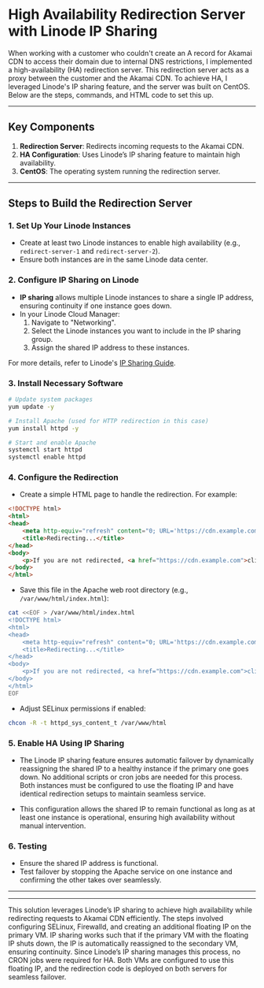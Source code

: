 # High Availability Redirection Server with Linode IP Sharing

When working with a customer who couldn't create an A record for Akamai CDN to access their domain due to internal DNS restrictions, I implemented a high-availability (HA) redirection server. This redirection server acts as a proxy between the customer and the Akamai CDN. To achieve HA, I leveraged Linode's IP sharing feature, and the server was built on CentOS. Below are the steps, commands, and HTML code to set this up.

---

## Key Components

1. **Redirection Server**: Redirects incoming requests to the Akamai CDN.
2. **HA Configuration**: Uses Linode’s IP sharing feature to maintain high availability.
3. **CentOS**: The operating system running the redirection server.

---

## Steps to Build the Redirection Server

### 1. Set Up Your Linode Instances

- Create at least two Linode instances to enable high availability (e.g., `redirect-server-1` and `redirect-server-2`).
- Ensure both instances are in the same Linode data center.

### 2. Configure IP Sharing on Linode

- **IP sharing** allows multiple Linode instances to share a single IP address, ensuring continuity if one instance goes down.
- In your Linode Cloud Manager:
  1. Navigate to "Networking".
  2. Select the Linode instances you want to include in the IP sharing group.
  3. Assign the shared IP address to these instances.

For more details, refer to Linode's [IP Sharing Guide](https://www.linode.com/docs/guides/ip-failover-sharing/).

### 3. Install Necessary Software

```bash
# Update system packages
yum update -y

# Install Apache (used for HTTP redirection in this case)
yum install httpd -y

# Start and enable Apache
systemctl start httpd
systemctl enable httpd
```

### 4. Configure the Redirection

- Create a simple HTML page to handle the redirection. For example:

```html
<!DOCTYPE html>
<html>
<head>
    <meta http-equiv="refresh" content="0; URL='https://cdn.example.com'" />
    <title>Redirecting...</title>
</head>
<body>
    <p>If you are not redirected, <a href="https://cdn.example.com">click here</a>.</p>
</body>
</html>
```

- Save this file in the Apache web root directory (e.g., `/var/www/html/index.html`):

```bash
cat <<EOF > /var/www/html/index.html
<!DOCTYPE html>
<html>
<head>
    <meta http-equiv="refresh" content="0; URL='https://cdn.example.com'" />
    <title>Redirecting...</title>
</head>
<body>
    <p>If you are not redirected, <a href="https://cdn.example.com">click here</a>.</p>
</body>
</html>
EOF
```

- Adjust SELinux permissions if enabled:

```bash
chcon -R -t httpd_sys_content_t /var/www/html
```

### 5. Enable HA Using IP Sharing

- The Linode IP sharing feature ensures automatic failover by dynamically reassigning the shared IP to a healthy instance if the primary one goes down. No additional scripts or cron jobs are needed for this process. Both instances must be configured to use the floating IP and have identical redirection setups to maintain seamless service.

- This configuration allows the shared IP to remain functional as long as at least one instance is operational, ensuring high availability without manual intervention.

### 6. Testing

- Ensure the shared IP address is functional.
- Test failover by stopping the Apache service on one instance and confirming the other takes over seamlessly.

---



---

This solution leverages Linode’s IP sharing to achieve high availability while redirecting requests to Akamai CDN efficiently. The steps involved configuring SELinux, Firewalld, and creating an additional floating IP on the primary VM. IP sharing works such that if the primary VM with the floating IP shuts down, the IP is automatically reassigned to the secondary VM, ensuring continuity. Since Linode’s IP sharing manages this process, no CRON jobs were required for HA. Both VMs are configured to use this floating IP, and the redirection code is deployed on both servers for seamless failover.

